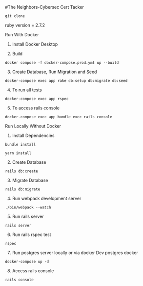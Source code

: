 #The Neighbors-Cybersec Cert Tacker

```shell
git clone
```
ruby version = 2.7.2


Run With Docker
1. Install Docker Desktop

2. Build
```shell
docker compose -f docker-compose.prod.yml up --build
```

3. Create Database, Run Migration and Seed
```shell
docker-compose exec app rake db:setup db:migrate db:seed
```

4. To run all tests
```shell
docker-compose exec app rspec
```

5. To access rails console
```shell
docker-compose exec app bundle exec rails console
```


Run Locally Without Docker

1. Install Dependencies
```shell
bundle install
```

```shell
yarn install
```

2. Create Database
```shell
rails db:create
```

3. Migrate Database
```shell
rails db:migrate
```

4. Run webpack development server
```shell
./bin/webpack --watch
```

5. Run rails server
```shell
rails server
```

6. Run rails rspec test
```shell
rspec
```

7. Run postgres server locally or via docker
Dev postgres docker
```shell
docker-compose up -d
```

8. Access rails console
```shell
rails console
```
